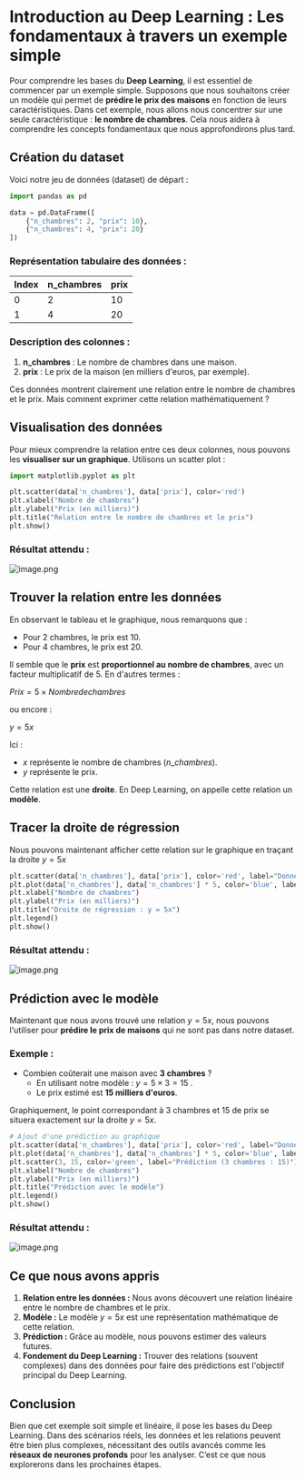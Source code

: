 # Introduction au Deep Learning : Les fondamentaux à travers un exemple simple

Pour comprendre les bases du **Deep Learning**, il est essentiel de commencer par un exemple simple. Supposons que nous souhaitons créer un modèle qui permet de **prédire le prix des maisons** en fonction de leurs caractéristiques. Dans cet exemple, nous allons nous concentrer sur une seule caractéristique : **le nombre de chambres**. Cela nous aidera à comprendre les concepts fondamentaux que nous approfondirons plus tard.

## Création du dataset

Voici notre jeu de données (dataset) de départ :

```python
import pandas as pd

data = pd.DataFrame([
    {"n_chambres": 2, "prix": 10},
    {"n_chambres": 4, "prix": 20}
])

```

### Représentation tabulaire des données :

| Index | n_chambres | prix |
| --- | --- | --- |
| 0 | 2 | 10 |
| 1 | 4 | 20 |

### Description des colonnes :

1. **n_chambres** : Le nombre de chambres dans une maison.
2. **prix** : Le prix de la maison (en milliers d'euros, par exemple).

Ces données montrent clairement une relation entre le nombre de chambres et le prix. Mais comment exprimer cette relation mathématiquement ?

## Visualisation des données

Pour mieux comprendre la relation entre ces deux colonnes, nous pouvons les **visualiser sur un graphique**. Utilisons un scatter plot :

```python
import matplotlib.pyplot as plt

plt.scatter(data['n_chambres'], data['prix'], color='red')
plt.xlabel("Nombre de chambres")
plt.ylabel("Prix (en milliers)")
plt.title("Relation entre le nombre de chambres et le prix")
plt.show()

```

### Résultat attendu :

![image.png](https://prod-files-secure.s3.us-west-2.amazonaws.com/9ac25fab-e20b-40de-a0e3-afe5bec21adc/044f6c7c-2119-4a2b-8781-82a4b8e108cd/image.png)

## Trouver la relation entre les données

En observant le tableau et le graphique, nous remarquons que :

- Pour 2 chambres, le prix est 10.
- Pour 4 chambres, le prix est 20.

Il semble que le **prix** est **proportionnel au nombre de chambres**, avec un facteur multiplicatif de 5. En d'autres termes :

$Prix=5×Nombre de chambres$

ou encore :

 $y = 5x$ 

Ici :

- $x$  représente le nombre de chambres $( n\_chambres )$.
- $y$ représente le prix.

Cette relation est une **droite**. En Deep Learning, on appelle cette relation un **modèle**.

## Tracer la droite de régression

Nous pouvons maintenant afficher cette relation sur le graphique en traçant la droite $y = 5x$ 

```python
plt.scatter(data['n_chambres'], data['prix'], color='red', label="Données")
plt.plot(data['n_chambres'], data['n_chambres'] * 5, color='blue', label="Modèle : y=5x")
plt.xlabel("Nombre de chambres")
plt.ylabel("Prix (en milliers)")
plt.title("Droite de régression : y = 5x")
plt.legend()
plt.show()

```

### Résultat attendu :

![image.png](https://prod-files-secure.s3.us-west-2.amazonaws.com/9ac25fab-e20b-40de-a0e3-afe5bec21adc/25c7afab-1f25-44c6-a8e5-ba70f92446f4/image.png)

## Prédiction avec le modèle

Maintenant que nous avons trouvé une relation $y = 5x$, nous pouvons l'utiliser pour **prédire le prix de maisons** qui ne sont pas dans notre dataset.

### Exemple :

- Combien coûterait une maison avec **3 chambres** ?
    - En utilisant notre modèle : $y = 5 \times 3 = 15$ .
    - Le prix estimé est **15 milliers d'euros**.

Graphiquement, le point correspondant à 3 chambres et 15 de prix se situera exactement sur la droite $y = 5x$.

```python
# Ajout d'une prédiction au graphique
plt.scatter(data['n_chambres'], data['prix'], color='red', label="Données")
plt.plot(data['n_chambres'], data['n_chambres'] * 5, color='blue', label="Modèle : y=5x")
plt.scatter(3, 15, color='green', label="Prédiction (3 chambres : 15)")
plt.xlabel("Nombre de chambres")
plt.ylabel("Prix (en milliers)")
plt.title("Prédiction avec le modèle")
plt.legend()
plt.show()

```

### Résultat attendu :

![image.png](https://prod-files-secure.s3.us-west-2.amazonaws.com/9ac25fab-e20b-40de-a0e3-afe5bec21adc/6edf6439-bdaa-4dbc-b928-d50a6640d53a/image.png)

## Ce que nous avons appris

1. **Relation entre les données :** Nous avons découvert une relation linéaire entre le nombre de chambres et le prix.
2. **Modèle :** Le modèle $y = 5x$ est une représentation mathématique de cette relation.
3. **Prédiction :** Grâce au modèle, nous pouvons estimer des valeurs futures.
4. **Fondement du Deep Learning :** Trouver des relations (souvent complexes) dans des données pour faire des prédictions est l'objectif principal du Deep Learning.

## Conclusion

Bien que cet exemple soit simple et linéaire, il pose les bases du Deep Learning. Dans des scénarios réels, les données et les relations peuvent être bien plus complexes, nécessitant des outils avancés comme les **réseaux de neurones profonds** pour les analyser. C’est ce que nous explorerons dans les prochaines étapes.